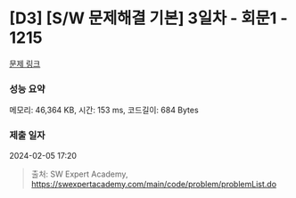 # [D3] [S/W 문제해결 기본] 3일차 - 회문1 - 1215 

[문제 링크](https://swexpertacademy.com/main/code/problem/problemDetail.do?contestProbId=AV14QpAaAAwCFAYi) 

### 성능 요약

메모리: 46,364 KB, 시간: 153 ms, 코드길이: 684 Bytes

### 제출 일자

2024-02-05 17:20



> 출처: SW Expert Academy, https://swexpertacademy.com/main/code/problem/problemList.do